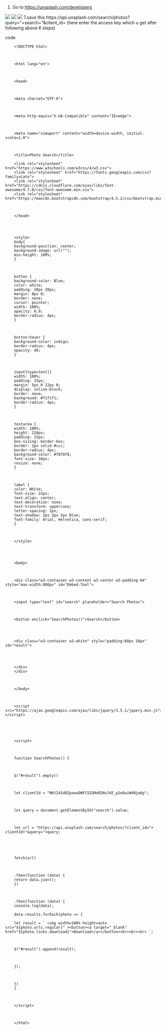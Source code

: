 

1. Go to https://unsplash.com/developers 
<img src="/imagesearch api-images/0001.jpg"/>
<img src="/imagesearch api-images/0002.jpg"/>
<img src="/imagesearch api-images/0003.jpg"/>
7.save this 
https://api.unsplash.com/search/photos?query="+search+"&client_id= (here enter the access 
key which u get after following above 6 steps)

code

        <!DOCTYPE html>



        <html lang="en">



        <head>



        <meta charset="UTF-8">



        <meta http-equiv="X-UA-Compatible" content="IE=edge">



        <meta name="viewport" content="width=device-width, initial-scale=1.0">



        <title>Photo Search</title>

        <link rel="stylesheet" href="https://www.w3schools.com/w3css/4/w3.css">
        <link rel="stylesheet" href="https://fonts.googleapis.com/css?family=Lato">
        <link rel="stylesheet" href="https://cdnjs.cloudflare.com/ajax/libs/font-awesome/4.7.0/css/font-awesome.min.css">
        <link rel="stylesheet" href="https://maxcdn.bootstrapcdn.com/bootstrap/4.5.2/css/bootstrap.min.css">



        </head>




        <style>
        body{
        background-position: center;
        background-image: url("");
        min-height: 100%;
        }



        button {
        background-color: Blue;
        color: white;
        padding: 10px 20px;
        margin: 8px 0;
        border: none;
        cursor: pointer;
        width: 100%;
        opacity: 0.9;
        border-radius: 4px;
        }



        button:hover {
        background-color: indigo;
        border-radius: 4px;
        opacity: 40;
        }



        input[type=text]{
        width: 100%;
        padding: 15px;
        margin: 5px 0 22px 0;
        display: inline-block;
        border: none;
        background: #f1f1f1;
        border-radius: 4px;
        }



        textarea {
        width: 100%;
        height: 210px;
        padding: 15px;
        box-sizing: border-box;
        border: 2px solid #ccc;
        border-radius: 4px;
        background-color: #f8f8f8;
        font-size: 16px;
        resize: none;
        }



        label {
        color: White;
        font-size: 22px;
        text-align: center;
        text-decoration: none;
        text-transform: uppercase;
        letter-spacing: 2px;
        text-shadow: 2px 2px 5px Blue;
        font-family: Arial, Helvetica, sans-serif;
        }



        </style>




        <body>



        <div class="w3-container w3-content w3-center w3-padding-64" style="max-width:800px" id="Embed-Tool">



        <input type="text" id="search" placeholder="Search Photos">



        <button onclick="SearchPhotos()">Search</button>




        <div class="w3-container w3-white" style="padding:60px 16px" id="result">




        </div>
        </div>



        </body>



        <script src="https://ajax.googleapis.com/ajax/libs/jquery/3.5.1/jquery.min.js"></script>





        <script>



        function SearchPhotos() {



        $("#result").empty()



        let clientId = "N6tI4SdOZpxwuDWFC5IGMoR2NulKE_p2e0uiW4Njw6g";



        let query = document.getElementById("search").value;



        let url = "https://api.unsplash.com/search/photos/?client_id="+ clientId+"&query="+query;





        fetch(url)



        .then(function (data) {
        return data.json();
        })



        .then(function (data) {
        console.log(data);

        data.results.forEach(photo => {

        let result = ` <img width=100% height=auto src="${photo.urls.regular}" ><button><a target="_blank" href="${photo.links.download}">Download</a></button><br><br><br> `;



        $("#result").append(result);



        });



        })
        }



        </script>



        </html>
